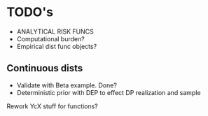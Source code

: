 # TODO's

- ANALYTICAL RISK FUNCS
- Computational burden?
- Empirical dist func objects?

## Continuous dists
- Validate with Beta example. Done?
- Deterministic prior with DEP to effect DP realization and sample

Rework YcX stuff for functions?


